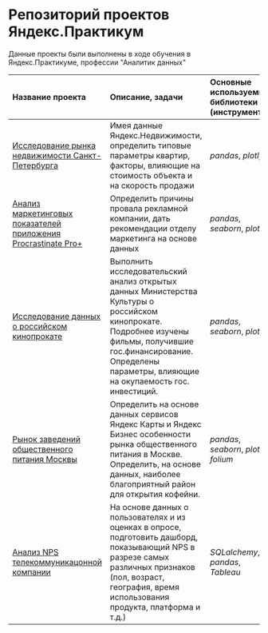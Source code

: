# Репозиторий проектов Яндекс.Практикум

Данные проекты были выполнены в ходе обучения в Яндекс.Практикуме, профессии "Аналитик данных"

| Название проекта | Описание, задачи | Основные используемые библиотеки (инструменты) | 
| :---------------------- | :---------------------- | :---------------------- |
| [Исследование рынка недвижимости Санкт-Петербурга](https://github.com/AlexandrBaranov7/yandex-praktikum-projects/tree/main/Исследование%20рынка%20недвижимости%20СПБ) | Имея данные Яндекс.Недвижимости, определить типовые параметры квартир, факторы, влияющие на стоимость объекта и на скорость продажи | *pandas*, *plotly*|
| [Анализ маркетинговых показателей приложения Procrastinate Pro+](https://github.com/AlexandrBaranov7/yandex-praktikum-projects/tree/main/Анализ%20маркетинговых%20показателей) | Определить причины провала рекламной компании, дать рекомендации отделу маркетинга на основе данных | *pandas*, *seaborn*, *plotly* |
| [Исследование данных о российском кинопрокате](https://github.com/AlexandrBaranov7/yandex-praktikum-projects/tree/main/Исследование%20данных%20о%20российском%20кинопрокате) | Выполнить исследовательский анализ открытых данных Министерства Культуры о российском кинопрокате. Подробнее изучены фильмы, получившие гос.финансирование. Определены параметры, влияющие на окупаемость гос. инвестиций. | *pandas*, *seaborn*, *plotly* |
| [Рынок заведений общественного питания Москвы](https://github.com/AlexandrBaranov7/yandex-praktikum-projects/tree/main/Рынок%20заведений%20общественного%20питания%20Москвы) | Определить на основе данных сервисов Яндекс Карты и Яндекс Бизнес особенности рынка общественного питания в Москве. Определить, на основе данных, наиболее благоприятный район для открытия кофейни. | *pandas*, *seaborn*, *plotly*, *folium* |
| [Анализ NPS телекоммуникацонной компании](https://github.com/AlexandrBaranov7/yandex-praktikum-projects/tree/main/Уровень%20потребительской%20лояльности) | На основе данных о пользователях и из оценках в опросе, подготовить дашборд, показывающий NPS в разрезе самых различных признаков (пол, возраст, география, время использования продукта, платформа и т.д.) | *SQLalchemy*, *pandas*, *Tableau*|
